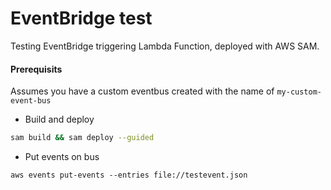# EventBridge test

Testing EventBridge triggering Lambda Function, deployed with AWS SAM.

#### Prerequisits

Assumes you have a custom eventbus created with the name of `my-custom-event-bus`

- Build and deploy

```bash
sam build && sam deploy --guided
```

- Put events on bus

```
aws events put-events --entries file://testevent.json
```
